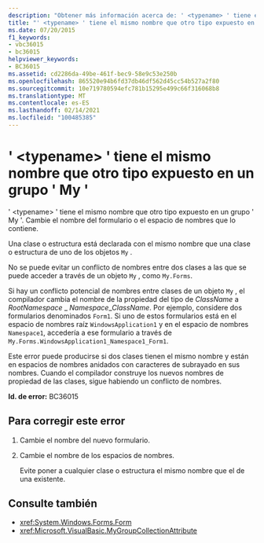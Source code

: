 ```yaml
---
description: "Obtener más información acerca de: ' <typename> ' tiene el mismo nombre que otro tipo expuesto en un grupo ' My '"
title: "' <typename> ' tiene el mismo nombre que otro tipo expuesto en un grupo ' My '"
ms.date: 07/20/2015
f1_keywords:
- vbc36015
- bc36015
helpviewer_keywords:
- BC36015
ms.assetid: cd2286da-49be-461f-bec9-58e9c53e250b
ms.openlocfilehash: 865520e94b6fd37db46df562d45cc54b527a2f80
ms.sourcegitcommit: 10e719780594efc781b15295e499c66f316068b8
ms.translationtype: MT
ms.contentlocale: es-ES
ms.lasthandoff: 02/14/2021
ms.locfileid: "100485385"
---
```

# <a name="typename-has-the-same-name-as-another-type-exposed-in-a-my-group"></a>' \<typename> ' tiene el mismo nombre que otro tipo expuesto en un grupo ' My '

' \<typename> ' tiene el mismo nombre que otro tipo expuesto en un grupo ' My '. Cambie el nombre del formulario o el espacio de nombres que lo contiene.  
  
 Una clase o estructura está declarada con el mismo nombre que una clase o estructura de uno de los objetos `My` .  
  
 No se puede evitar un conflicto de nombres entre dos clases a las que se puede acceder a través de un objeto `My` , como `My.Forms`.  
  
 Si hay un conflicto potencial de nombres entre clases de un objeto `My` , el compilador cambia el nombre de la propiedad del tipo de *ClassName* a *RootNamespace* _ *Namespace*\_*ClassName*. Por ejemplo, considere dos formularios denominados `Form1`. Si uno de estos formularios está en el espacio de nombres raíz `WindowsApplication1` y en el espacio de nombres `Namespace1`, accedería a ese formulario a través de `My.Forms.WindowsApplication1_Namespace1_Form1`.  
  
 Este error puede producirse si dos clases tienen el mismo nombre y están en espacios de nombres anidados con caracteres de subrayado en sus nombres. Cuando el compilador construye los nuevos nombres de propiedad de las clases, sigue habiendo un conflicto de nombres.  
  
 **Id. de error:** BC36015  
  
## <a name="to-correct-this-error"></a>Para corregir este error  
  
1. Cambie el nombre del nuevo formulario.  
  
2. Cambie el nombre de los espacios de nombres.  
  
     Evite poner a cualquier clase o estructura el mismo nombre que el de una existente.  
  
## <a name="see-also"></a>Consulte también

- <xref:System.Windows.Forms.Form>
- <xref:Microsoft.VisualBasic.MyGroupCollectionAttribute>
